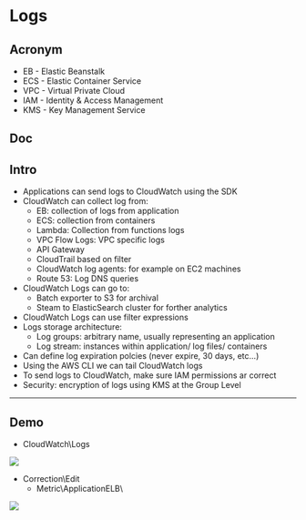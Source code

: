 # Logs

## Acronym
* EB - Elastic Beanstalk
* ECS - Elastic Container Service
* VPC - Virtual Private Cloud
* IAM - Identity & Access Management
* KMS - Key Management Service

## Doc

## Intro
* Applications can send logs to CloudWatch using the SDK
* CloudWatch can collect log from:
    * EB: collection of logs from application
    * ECS: collection from containers
    * Lambda: Collection from functions logs
    * VPC Flow Logs: VPC specific logs
    * API Gateway
    * CloudTrail based on filter
    * CloudWatch log agents: for example on EC2 machines
    * Route 53: Log DNS queries
* CloudWatch Logs can go to:
    * Batch exporter to S3 for archival
    * Steam to ElasticSearch cluster for forther analytics
* CloudWatch Logs can use filter expressions
* Logs storage architecture:
    * Log groups: arbitrary name, usually representing an application
    * Log stream: instances within application/ log files/ containers
* Can define log expiration polcies (never expire, 30 days, etc...)
* Using the AWS CLI we can tail CloudWatch logs
* To send logs to CloudWatch, make sure IAM permissions ar correct
* Security: encryption of logs using KMS at the Group Level

---

## Demo
* CloudWatch\Logs

[<img src="https://i.imgur.com/9Z9ecvm.png">](https://i.imgur.com/9Z9ecvm.png)

* Correction\Edit
    * Metric\ApplicationELB\
    
[<img src="https://i.imgur.com/EPenL9A.png">](https://i.imgur.com/EPenL9A.png)
